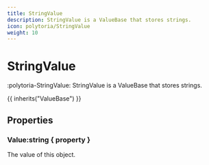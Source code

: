 ```yaml
---
title: StringValue
description: StringValue is a ValueBase that stores strings.
icon: polytoria/StringValue
weight: 10
---
```


# StringValue

:polytoria-StringValue: StringValue is a ValueBase that stores strings.

{{ inherits("ValueBase") }}

## Properties

### Value:string { property }

The value of this object.
